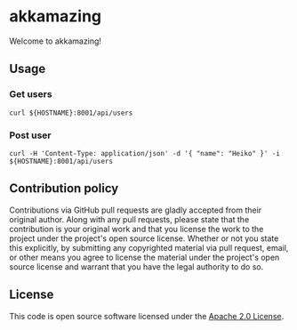# akkamazing #

Welcome to akkamazing!

## Usage ##

### Get users ###

```
curl ${HOSTNAME}:8001/api/users
```

### Post user ###

```
curl -H 'Content-Type: application/json' -d '{ "name": "Heiko" }' -i ${HOSTNAME}:8001/api/users
```

## Contribution policy ##

Contributions via GitHub pull requests are gladly accepted from their original author. Along with any pull requests, please state that the contribution is your original work and that you license the work to the project under the project's open source license. Whether or not you state this explicitly, by submitting any copyrighted material via pull request, email, or other means you agree to license the material under the project's open source license and warrant that you have the legal authority to do so.

## License ##

This code is open source software licensed under the [Apache 2.0 License]("http://www.apache.org/licenses/LICENSE-2.0.html").
